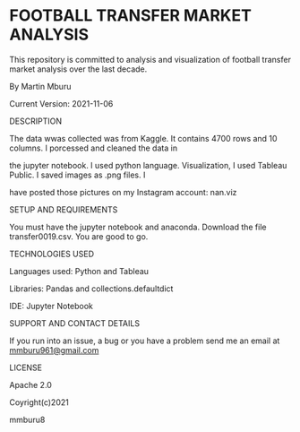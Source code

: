 # FOOTBALL TRANSFER MARKET ANALYSIS

This repository is committed to analysis and visualization of football transfer market analysis over the last decade.

By Martin Mburu

Current Version: 2021-11-06

DESCRIPTION

The data wwas collected was from Kaggle. It contains 4700 rows and 10 columns. I porcessed and cleaned the data in 

the jupyter notebook. I used python language. Visualization, I used Tableau Public. I saved images as .png files. I 

have posted those pictures on my Instagram account: nan.viz


SETUP AND REQUIREMENTS

You must have the jupyter notebook and anaconda. Download the file transfer0019.csv. You are good to go.


TECHNOLOGIES USED

Languages used: Python and Tableau

Libraries: Pandas and collections.defaultdict

IDE: Jupyter Notebook


SUPPORT AND CONTACT DETAILS

If you run into an issue, a bug or you have a problem send me an email at mmburu961@gmail.com


LICENSE

Apache 2.0

Coyright(c)2021

mmburu8

